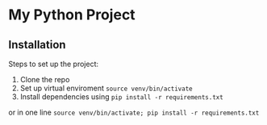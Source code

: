 # My Python Project

## Installation

Steps to set up the project:

1. Clone the repo
2. Set up virtual enviroment `source venv/bin/activate`
3. Install dependencies using `pip install -r requirements.txt`

or in one line `source venv/bin/activate; pip install -r requirements.txt`

<!-- Or use `./util_setup.sh`
1. make sure that have the correct permissions `chmod +x ./util_setup.sh`
2. execute in your terminal `./util_setup.sh` -->
